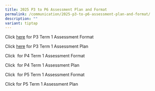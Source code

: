```yaml
---
title: 2025 P3 to P6 Assessment Plan and Format
permalink: /communication/2025-p3-to-p6-assessment-plan-and-format/
description: ""
variant: tiptap
---
```

<p>Click&nbsp;<a href="/files/Assessment Plan and Format/2025 Term 1/2025_Term_1_P3_Assessment_Format.pdf" rel="noopener nofollow" target="_blank">here</a> for
P3 Term 1 Assessment Format</p>
<p>Click&nbsp;<a href="/files/Assessment Plan and Format/2025 Term 1/2025_Term_1_P3_Assessment_Plan.pdf" rel="noopener nofollow" target="_blank">here</a> for
P3 Term 1 Assessment Plan</p>
<p>Click &nbsp;for P4 Term 1 Assessment Format</p>
<p>Click&nbsp;&nbsp;for P4 Term 1 Assessment Plan</p>
<p>Click&nbsp;&nbsp;for P5 Term 1 Assessment Format</p>
<p>Click for P5 Term 1 Assessment Plan</p>
<p></p>